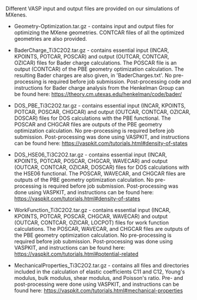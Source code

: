 Different VASP input and output files are provided on our simulations of MXenes.

- Geometry-Optimization.tar.gz - contains input and output files for optimizing the MXene geometries. CONTCAR files of all the optimized geometries are also provided. 

- BaderCharge_Ti3C2O2.tar.gz - contains essential input (INCAR, KPOINTS, POTCAR, POSCAR) and output (OUTCAR, CONTCAR, OZICAR) files for Bader charge calculations. The POSCAR file is an output (CONTCAR) of the PBE geometry optimization calculation. The resulting Bader charges are also given, in 'BaderCharges.txt'. No pre-processing is required before job submission. Post-processing code and instructions for Bader charge analysis from the Henkelman Group can be found here: https://theory.cm.utexas.edu/henkelman/code/bader/

- DOS_PBE_Ti3C2O2.tar.gz - contains essential input (INCAR, KPOINTS, POTCAR, POSCAR, CHGCAR) and output (OUTCAR, CONTCAR, OZICAR, DOSCAR) files for DOS calculations with the PBE functional. The POSCAR and CHGCAR files are outputs of the PBE geometry optimization calculation. No pre-processing is required before job submission. Post-processing was done using VASPKIT, and instructions can be found here: https://vaspkit.com/tutorials.html#density-of-states

- DOS_HSE06_Ti3C2O2.tar.gz - contains essential input (INCAR, KPOINTS, POTCAR, POSCAR, CHGCAR, WAVECAR) and output (OUTCAR, CONTCAR, OZICAR, DOSCAR) files for DOS calculations with the HSE06 functional. The POSCAR, WAVECAR, and CHGCAR files are outputs of the PBE geometry optimization calculation. No pre-processing is required before job submission. Post-processing was done using VASPKIT, and instructions can be found here: https://vaspkit.com/tutorials.html#density-of-states

- WorkFunction_Ti3C2O2.tar.gz - contains essential input (INCAR, KPOINTS, POTCAR, POSCAR, CHGCAR, WAVECAR) and output (OUTCAR, CONTCAR, OZICAR, LOCPOT) files for work function calculations. The POSCAR, WAVECAR, and CHGCAR files are outputs of the PBE geometry optimization calculation. No pre-processing is required before job submission. Post-processing was done using VASPKIT, and instructions can be found here: https://vaspkit.com/tutorials.html#potential-related

- MechanicalProperties_Ti3C2O2.tar.gz - contains all files and directories included in the calculation of elastic coefficients C11 and C12, Young's modulus, bulk modulus, shear modulus, and Poisson's ratio. Pre- and post-processing were done using VASPKIT, and instructions can be found here: https://vaspkit.com/tutorials.html#mechanical-properties

